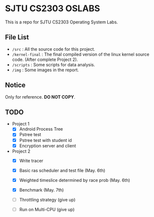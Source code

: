 # SJTU CS2303 OSLABS

This is a repo for SJTU CS2303 Operating System Labs.

## File List

- `/src` : All the source code for this project.
- `/kernel-final` : The final compiled version of the linux kernel source code. (After complete Project 2).
- `/scripts` : Some scripts for data analysis.
- `/img` : Some images in the report.

## Notice

Only for reference. **DO NOT COPY**.

## TODO

- Project 1
    - [x] Android Process Tree
    - [x] Pstree test
    - [x] Pstree test with student id
    - [x] Encryption server and client
- Project 2
    - [x] Write tracer
    - [x] Basic ras scheduler and test file (May. 6th) 
    - [x] Weighted timeslice determined by race prob (May. 6th) 
    - [x] Benchmark (May. 7th) 
    - [ ] Throttling strategy (give up)
    - [ ] Run on Multi-CPU (give up)
    